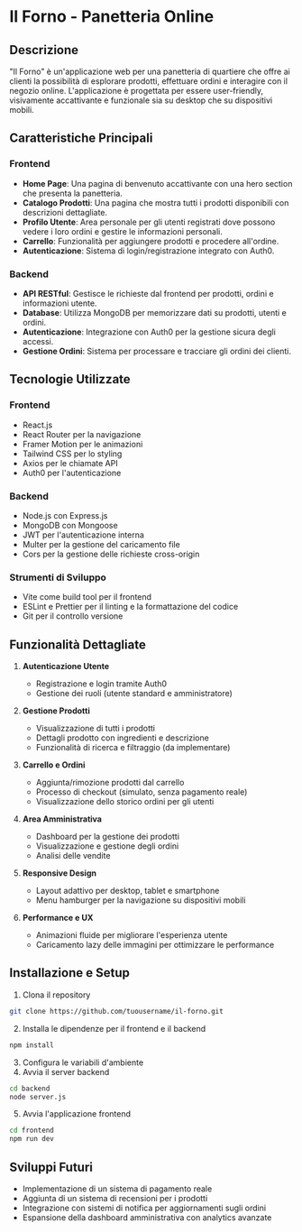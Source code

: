 # Il Forno - Panetteria Online

## Descrizione
"Il Forno" è un'applicazione web per una panetteria di quartiere che offre ai clienti la possibilità di esplorare prodotti, effettuare ordini e interagire con il negozio online. L'applicazione è progettata per essere user-friendly, visivamente accattivante e funzionale sia su desktop che su dispositivi mobili.

## Caratteristiche Principali

### Frontend
- **Home Page**: Una pagina di benvenuto accattivante con una hero section che presenta la panetteria.
- **Catalogo Prodotti**: Una pagina che mostra tutti i prodotti disponibili con descrizioni dettagliate.
- **Profilo Utente**: Area personale per gli utenti registrati dove possono vedere i loro ordini e gestire le informazioni personali.
- **Carrello**: Funzionalità per aggiungere prodotti e procedere all'ordine.
- **Autenticazione**: Sistema di login/registrazione integrato con Auth0.

### Backend
- **API RESTful**: Gestisce le richieste dal frontend per prodotti, ordini e informazioni utente.
- **Database**: Utilizza MongoDB per memorizzare dati su prodotti, utenti e ordini.
- **Autenticazione**: Integrazione con Auth0 per la gestione sicura degli accessi.
- **Gestione Ordini**: Sistema per processare e tracciare gli ordini dei clienti.

## Tecnologie Utilizzate

### Frontend
- React.js
- React Router per la navigazione
- Framer Motion per le animazioni
- Tailwind CSS per lo styling
- Axios per le chiamate API
- Auth0 per l'autenticazione

### Backend
- Node.js con Express.js
- MongoDB con Mongoose 
- JWT per l'autenticazione interna
- Multer per la gestione del caricamento file
- Cors per la gestione delle richieste cross-origin

### Strumenti di Sviluppo
- Vite come build tool per il frontend
- ESLint e Prettier per il linting e la formattazione del codice
- Git per il controllo versione

## Funzionalità Dettagliate

1. **Autenticazione Utente**
   - Registrazione e login tramite Auth0
   - Gestione dei ruoli (utente standard e amministratore)

2. **Gestione Prodotti**
   - Visualizzazione di tutti i prodotti
   - Dettagli prodotto con ingredienti e descrizione
   - Funzionalità di ricerca e filtraggio (da implementare)

3. **Carrello e Ordini**
   - Aggiunta/rimozione prodotti dal carrello
   - Processo di checkout (simulato, senza pagamento reale)
   - Visualizzazione dello storico ordini per gli utenti

4. **Area Amministrativa**
   - Dashboard per la gestione dei prodotti
   - Visualizzazione e gestione degli ordini
   - Analisi delle vendite

5. **Responsive Design**
   - Layout adattivo per desktop, tablet e smartphone
   - Menu hamburger per la navigazione su dispositivi mobili

6. **Performance e UX**
   - Animazioni fluide per migliorare l'esperienza utente
   - Caricamento lazy delle immagini per ottimizzare le performance

## Installazione e Setup

1. Clona il repository
```sh
git clone https://github.com/tuousername/il-forno.git
```
2. Installa le dipendenze per il frontend e il backend
```sh
npm install
```
3. Configura le variabili d'ambiente
4. Avvia il server backend
```sh
cd backend
node server.js
```
5. Avvia l'applicazione frontend
```sh
cd frontend
npm run dev
```

## Sviluppi Futuri
- Implementazione di un sistema di pagamento reale
- Aggiunta di un sistema di recensioni per i prodotti
- Integrazione con sistemi di notifica per aggiornamenti sugli ordini
- Espansione della dashboard amministrativa con analytics avanzate
